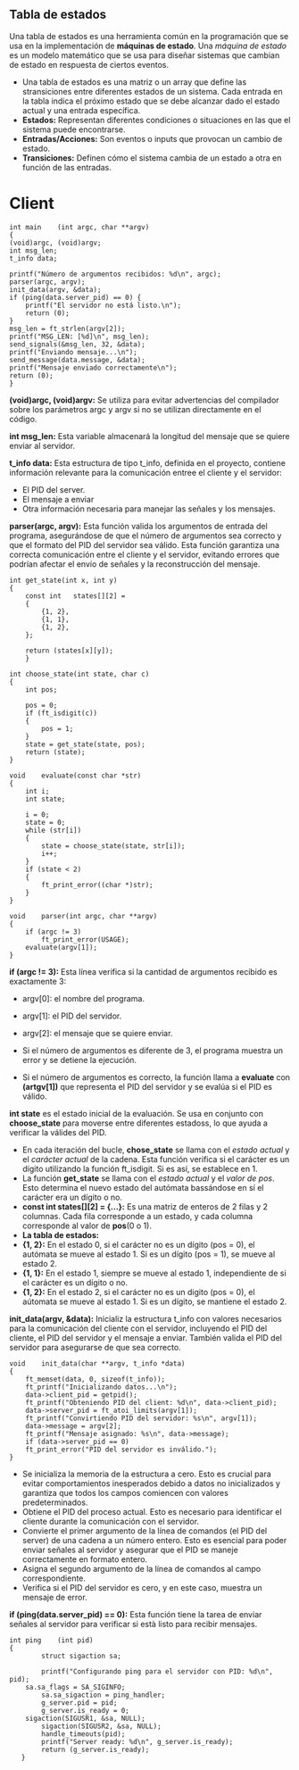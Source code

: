 ## Tabla de estados

Una tabla de estados es una herramienta común en la programación que se usa en la implementación de **máquinas de estado**. Una *máquina de estado* es un modelo matemático que se usa para diseñar sistemas que cambian de estado en respuesta de ciertos eventos.
- Una tabla de estados es una matriz o un array que define las stransiciones entre diferentes estados de un sistema. Cada entrada en la tabla indica el próximo estado que se debe alcanzar dado el estado actual y una entrada específica.
- **Estados:** Representan diferentes condiciones o situaciones en las que el sistema puede encontrarse.
- **Entradas/Acciones:** Son eventos o inputs que provocan un cambio de estado.
- **Transiciones:** Definen cómo el sistema cambia de un estado a otra en función de las entradas.

# Client

    int main	(int argc, char **argv)
    {
    (void)argc, (void)argv;
    int msg_len;
    t_info data;
    
    printf("Número de argumentos recibidos: %d\n", argc);
    parser(argc, argv);
    init_data(argv, &data);
    if (ping(data.server_pid) == 0) {
        printf("El servidor no está listo.\n");
        return (0);
    }
    msg_len = ft_strlen(argv[2]);
    printf("MSG_LEN: [%d]\n", msg_len);
    send_signals(&msg_len, 32, &data);
    printf("Enviando mensaje...\n");
    send_message(data.message, &data);
    printf("Mensaje enviado correctamente\n");
    return (0);
    }

**(void)argc, (void)argv:** Se utiliza para evitar advertencias del compilador sobre los parámetros argc y argv si no se utilizan directamente en el código.

**int msg_len:** Esta variable almacenará la longitud del mensaje que se quiere enviar al servidor.

**t_info data:** Esta estructura de tipo t_info, definida en el proyecto, contiene información relevante para la comunicación entree el cliente y el servidor:

* El PID del server.
* El mensaje a enviar
* Otra información necesaria para manejar las señales y los mensajes.

**parser(argc, argv):** Esta función valida los argumentos de entrada del programa, asegurándose de que el número de argumentos sea correcto y que el formato del PID del servidor sea válido. Esta función garantiza una correcta comunicación entre el cliente y el servidor, evitando errores que podrían afectar el envío de señales y la reconstrucción del mensaje.



    int	get_state(int x, int y)
    {
	    const int	states[][2] =
	    {
		    {1, 2},
		    {1, 1},
		    {1, 2},
	    };

	    return (states[x][y]);
        }

    int	choose_state(int state, char c)
    {
	    int	pos;

	    pos = 0;
	    if (ft_isdigit(c))
	    {
		    pos = 1;
	    }
	    state = get_state(state, pos);
	    return (state);
    }

    void	evaluate(const char *str)
    {
	    int	i;
	    int	state;

	    i = 0;
	    state = 0;
	    while (str[i])
	    {
		    state = choose_state(state, str[i]);
		    i++;
	    }
	    if (state < 2)
	    {
		    ft_print_error((char *)str);
	    }
    }

    void	parser(int argc, char **argv)
    {
	    if (argc != 3)
		    ft_print_error(USAGE);
	    evaluate(argv[1]);
    }

**if (argc != 3):** Esta línea verifica si la cantidad de argumentos recibido es exactamente 3:

* argv[0]: el nombre del programa.
* argv[1]: el PID del servidor.
* argv[2]: el mensaje que se quiere enviar.

* Si el número de argumentos es diferente de 3, el programa muestra un error y se detiene la ejecución.
* Si el número de argumentos es correcto, la función llama a **evaluate** con **(artgv[1])** que representa el PID del servidor y se evalúa si el PID es válido.

**int state** es el estado inicial de la evaluación. Se usa en conjunto con **choose_state** para moverse entre diferentes estadoss, lo que ayuda a verificar la válides del PID.

- En cada iteración del bucle, **chose_state** se llama con el *estado actual* y el *carácter actual* de la cadena. Esta función verifica si el carácter es un dígito utilizando la función ft_isdigit. Si es así, se establece en 1.
- La función **get_state** se llama con el *estado actual* y el *valor de pos*. Esto determina el nuevo estado del autómata bassándose en sí el carácter era un dígito o no.
- **const int states[][2] = {...}:** Es una matriz de enteros de 2 filas y 2 columnas. Cada fila corresponde a un estado, y cada columna corresponde al valor de **pos**(0 o 1).
- **La tabla de estados:**
- **{1, 2}:** En el estado 0, si el carácter no es un dígito (pos = 0), el autómata se mueve al estado 1. Si es un dígito (pos = 1), se mueve al estado 2.
- **{1, 1}:** En el estado 1, siempre se mueve al estado 1, independiente de si el carácter es un dígito o no.
- **{1, 2}:** En el estado 2, si el carácter no es un digito (pos = 0), el aútomata se mueve al estado 1. Si es un dígito, se mantiene el estado 2.

**init_data(argv, &data):** Inicializ la estructura t_info con valores necesarios para la comunicación del cliente con el servidor, incluyendo el PID del cliente, el PID del servidor y el mensaje a enviar. También valida el PID del servidor para asegurarse de que sea correcto. 

	void	init_data(char **argv, t_info *data)
	{
		ft_memset(data, 0, sizeof(t_info));
		ft_printf("Inicializando datos...\n");
		data->client_pid = getpid();
		ft_printf("Obteniendo PID del client: %d\n", data->client_pid);
		data->server_pid = ft_atoi_limits(argv[1]);
		ft_printf("Convirtiendo PID del servidor: %s\n", argv[1]);
		data->message = argv[2];
		ft_printf("Mensaje asignado: %s\n", data->message);
		if (data->server_pid == 0)
		ft_print_error("PID del servidor es inválido.");
	}
- Se inicializa la memoria de la estructura a cero. Esto es crucial para evitar comportamientos inesperados debido a datos no inicializados y garantiza que todos los campos comiencen con valores predeterminados.
- Obtiene el PID del proceso actual. Esto es necesario para identificar el cliente durante la comunicación con el servidor.
- Convierte el primer argumento de la línea de comandos (el PID del server) de una cadena a un número entero. Esto es esencial para poder enviar señales al servidor y asegurar que el PID se maneje correctamente en formato entero.
- Asigna el segundo argumento de la línea de comandos al campo correspondiente.
- Verifica si el PID del servidor es cero, y en este caso, muestra un mensaje de error.

**if (ping(data.server_pid) == 0):** Esta función tiene la tarea de enviar señales al servidor para verificar si està listo para recibir mensajes.

	int ping	(int pid)
	{
    	    struct sigaction sa;

    	    printf("Configurando ping para el servidor con PID: %d\n", pid);
	    sa.sa_flags = SA_SIGINFO;
    	    sa.sa_sigaction = ping_handler;
    	    g_server.pid = pid;
    	    g_server.is_ready = 0;
   	    sigaction(SIGUSR1, &sa, NULL);
    	    sigaction(SIGUSR2, &sa, NULL);
    	    handle_timeouts(pid);
            printf("Server ready: %d\n", g_server.is_ready);
            return (g_server.is_ready);
       }

